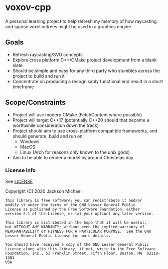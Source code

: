 # voxov-cpp
A personal learning project to help refresh my memory of how raycasting and sparse voxel octrees might be used in a graphics engine

## Goals
- Refresh raycasting/SVO concepts
- Explore cross platform C++/CMake project development from a blank slate
- Should be simple and easy for any third party who stumbles across the project to build and run it
- Concentrate on producing a recognisably functional end result in a short timeframe

## Scope/Constraints
- Project will use modern CMake (FetchContent where possible)
- Project will target C++17 (potentially C++20 should that become a worthwhile consideration down the track)
- Project should aim to use cross-platform compatible frameworks, and should generate, build and run on:
  - Windows
  - MacOS
  - Linux (Arch for reasons only known to the unix gods)
- Aim to be able to render a model by around Christmas day



### License info

See [LICENSE](https://github.com/JacksonM8/voxov-cpp/blob/main/LICENSE)

Copyright (C) 2020  Jackson Michael

    This library is free software; you can redistribute it and/or
    modify it under the terms of the GNU Lesser General Public
    License as published by the Free Software Foundation; either
    version 2.1 of the License, or (at your option) any later version.

    This library is distributed in the hope that it will be useful,
    but WITHOUT ANY WARRANTY; without even the implied warranty of
    MERCHANTABILITY or FITNESS FOR A PARTICULAR PURPOSE.  See the GNU
    Lesser General Public License for more details.

    You should have received a copy of the GNU Lesser General Public
    License along with this library; if not, write to the Free Software
    Foundation, Inc., 51 Franklin Street, Fifth Floor, Boston, MA  02110-1301
    USA
